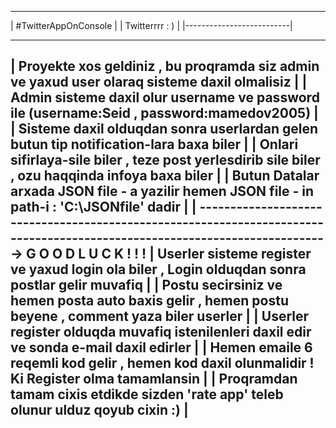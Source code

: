 ____________________________
|  #TwitterAppOnConsole    |
|    Twitterrrr : )        |
|--------------------------|

______________________________________________________________________________________________________
| Proyekte xos geldiniz , bu proqramda siz admin ve yaxud user olaraq sisteme daxil olmalisiz        |
| Admin sisteme daxil olur username ve password ile (username:Seid , password:mamedov2005)           |
| Sisteme daxil olduqdan sonra userlardan gelen butun tip notification-lara baxa biler               |
| Onlari sifirlaya-sile biler , teze post yerlesdirib sile biler , ozu haqqinda infoya baxa biler    |
| Butun Datalar arxada JSON file - a yazilir hemen JSON file - in path-i : 'C:\JSONfile\' dadir      |
| --------------------------------------------------------------------------------------------------------------------------->   G O O D   L U C K  ! ! ! 
| Userler sisteme register ve yaxud login ola biler , Login olduqdan sonra postlar gelir muvafiq     |
| Postu secirsiniz ve hemen posta auto baxis gelir , hemen postu beyene , comment yaza biler userler |
| Userler register olduqda muvafiq istenilenleri daxil edir ve sonda e-mail daxil edirler            |
| Hemen emaile 6 reqemli kod gelir , hemen kod daxil olunmalidir ! Ki Register olma tamamlansin      |
| Proqramdan tamam cixis etdikde sizden 'rate app' teleb olunur ulduz qoyub cixin  :)                |
------------------------------------------------------------------------------------------------------

